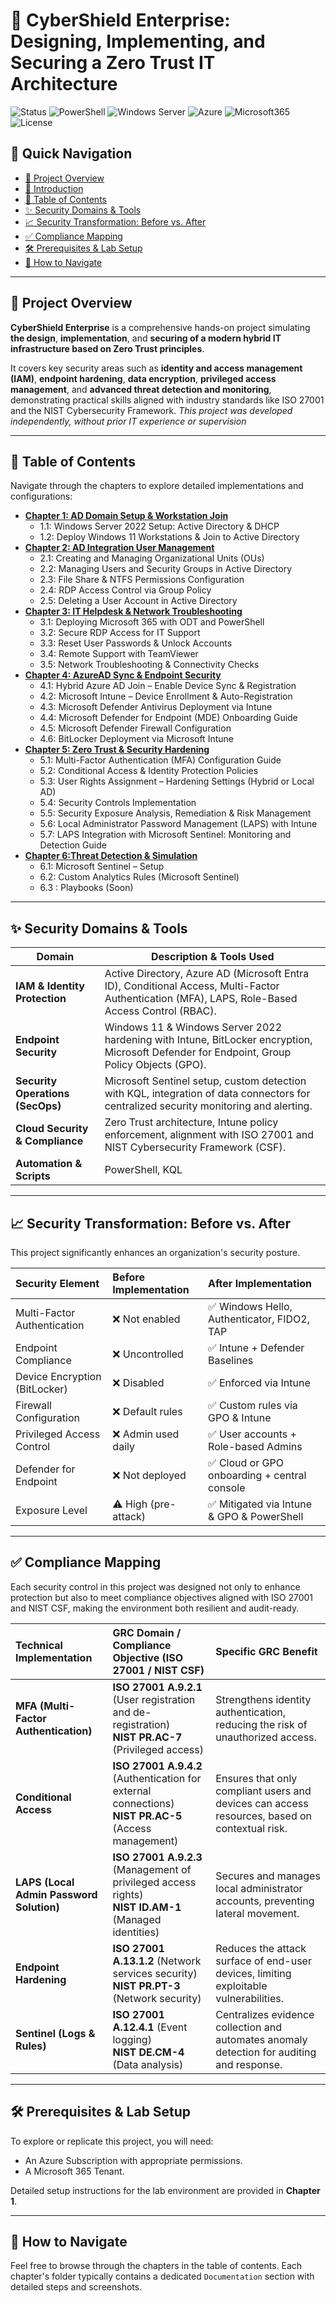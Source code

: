 # 🔐 CyberShield Enterprise: Designing, Implementing, and Securing a Zero Trust IT Architecture

![Status](https://img.shields.io/badge/Status-Active-success?style=flat-square)
![PowerShell](https://img.shields.io/badge/Powershell-Scripts-blue?logo=powershell&style=flat-square)
![Windows Server](https://img.shields.io/badge/Windows_Server-2022-blueviolet?logo=windows&style=flat-square)
![Azure](https://img.shields.io/badge/Azure-Integrated-blue?logo=microsoft-azure&style=flat-square)
![Microsoft365](https://img.shields.io/badge/Microsoft_365-Security-orange?logo=microsoft&style=flat-square)
![License](https://img.shields.io/badge/License-MIT-green?style=flat-square)

## 🧭 Quick Navigation

- [🎯 Project Overview](#-project-overview)
- [📝 Introduction](#-introduction)
- [📘 Table of Contents](#-table-of-contents)
- [✨ Security Domains & Tools](#-security-domains--tools)
- [📈 Security Transformation: Before vs. After](#-security-transformation-before-vs-after)
- [✅ Compliance Mapping](#-compliance-mapping)
- [🛠️ Prerequisites & Lab Setup](#️-prerequisites--lab-setup)
- [🤝 How to Navigate](#-how-to-navigate)

---

## 🎯 Project Overview

**CyberShield Enterprise** is a comprehensive hands-on project simulating **the design**, **implementation**, and **securing of a modern hybrid IT infrastructure based on Zero Trust principles**.

It covers key security areas such as **identity and access management (IAM)**, **endpoint hardening**, **data encryption**, **privileged access management**, and **advanced threat detection and monitoring**, demonstrating practical skills aligned with industry standards like ISO 27001 and the NIST Cybersecurity Framework. *This project was developed independently, without prior IT experience or supervision*

---

## 📘 Table of Contents

Navigate through the chapters to explore detailed implementations and configurations:

* **[Chapter 1: AD Domain Setup & Workstation Join](01_AD_Domain_Setup_&_Workstation_Join/README.md)**
    * 1.1: Windows Server 2022 Setup: Active Directory & DHCP
    * 1.2: Deploy Windows 11 Workstations & Join to Active Directory
* **[Chapter 2: AD Integration User Management](02_AD_Integration_User_Management/README.md)**
    * 2.1: Creating and Managing Organizational Units (OUs)
    * 2.2: Managing Users and Security Groups in Active Directory
    * 2.3: File Share & NTFS Permissions Configuration
    * 2.4: RDP Access Control via Group Policy
    * 2.5: Deleting a User Account in Active Directory
* **[Chapter 3: IT Helpdesk & Network Troubleshooting](03_IT_Helpdesk_&_Network_Troubleshooting/README.md)**
    * 3.1: Deploying Microsoft 365 with ODT and PowerShell
    * 3.2: Secure RDP Access for IT Support
    * 3.3: Reset User Passwords & Unlock Accounts
    * 3.4: Remote Support with TeamViewer
    * 3.5: Network Troubleshooting & Connectivity Checks
* **[Chapter 4: AzureAD Sync & Endpoint Security](04_AzureAD_Sync_&_Endpoint_Security/README.md)**
    * 4.1: Hybrid Azure AD Join – Enable Device Sync & Registration
    * 4.2: Microsoft Intune – Device Enrollment & Auto-Registration
    * 4.3: Microsoft Defender Antivirus Deployment via Intune
    * 4.4: Microsoft Defender for Endpoint (MDE) Onboarding Guide
    * 4.5: Microsoft Defender Firewall Configuration
    * 4.6: BitLocker Deployment via Microsoft Intune
* **[Chapter 5: Zero Trust & Security Hardening](05_Zero_Trust_&_Security_Hardening/README.md)**
    * 5.1: Multi-Factor Authentication (MFA) Configuration Guide
    * 5.2: Conditional Access & Identity Protection Policies
    * 5.3: User Rights Assignment – Hardening Settings (Hybrid or Local AD)
    * 5.4: Security Controls Implementation
    * 5.5: Security Exposure Analysis, Remediation & Risk Management
    * 5.6: Local Administrator Password Management (LAPS) with Intune
    * 5.7: LAPS Integration with Microsoft Sentinel: Monitoring and Detection Guide
* **[Chapter 6:Threat Detection & Simulation](06_Threat_Detection_&_Simulation/README.md)**
    * 6.1: Microsoft Sentinel – Setup 
    * 6.2: Custom Analytics Rules (Microsoft Sentinel)
    * 6.3 : Playbooks (Soon)

---

## ✨ Security Domains & Tools

| Domain                          | Description & Tools Used                                                                                                                                   |
|---------------------------------|------------------------------------------------------------------------------------------------------------------------------------------------------------|
| **IAM & Identity Protection**   | Active Directory, Azure AD (Microsoft Entra ID), Conditional Access, Multi-Factor Authentication (MFA), LAPS, Role-Based Access Control (RBAC).           |
| **Endpoint Security**           | Windows 11 & Windows Server 2022 hardening with Intune, BitLocker encryption, Microsoft Defender for Endpoint, Group Policy Objects (GPO).                |
| **Security Operations (SecOps)**| Microsoft Sentinel setup, custom detection with KQL, integration of data connectors for centralized security monitoring and alerting.                     |
| **Cloud Security & Compliance**| Zero Trust architecture, Intune policy enforcement, alignment with ISO 27001 and NIST Cybersecurity Framework (CSF).                                       |
| **Automation & Scripts**        | PowerShell, KQL                                                                                                                                           |

---

## 📈 Security Transformation: Before vs. After

This project significantly enhances an organization's security posture.

| Security Element              | Before Implementation      | After Implementation                                   |
| :---------------------------- | :------------------------- | :----------------------------------------------------- |
| Multi-Factor Authentication   | ❌ Not enabled             | ✅ Windows Hello, Authenticator, FIDO2, TAP             |
| Endpoint Compliance           | ❌ Uncontrolled            | ✅ Intune + Defender Baselines                         |
| Device Encryption (BitLocker) | ❌ Disabled                | ✅ Enforced via Intune                                  |
| Firewall Configuration        | ❌ Default rules           | ✅ Custom rules via GPO & Intune                        |
| Privileged Access Control     | ❌ Admin used daily        | ✅ User accounts + Role-based Admins                   |
| Defender for Endpoint         | ❌ Not deployed            | ✅ Cloud or GPO onboarding + central console           |
| Exposure Level                | ⚠️ High (pre-attack)       | ✅ Mitigated via Intune & GPO & PowerShell             |

---

## ✅ Compliance Mapping
Each security control in this project was designed not only to enhance protection but also to meet compliance objectives aligned with ISO 27001 and NIST CSF, making the environment both resilient and audit-ready.

| Technical Implementation        | GRC Domain / Compliance Objective (ISO 27001 / NIST CSF)                                                                                 | Specific GRC Benefit                                                                    |
| :------------------------------ | :--------------------------------------------------------------------------------------------------------------------------------------- | :-------------------------------------------------------------------------------------- |
| **MFA (Multi-Factor Authentication)** | **ISO 27001 A.9.2.1** (User registration and de-registration)<br>**NIST PR.AC-7** (Privileged access)                                   | Strengthens identity authentication, reducing the risk of unauthorized access.            |
| **Conditional Access** | **ISO 27001 A.9.4.2** (Authentication for external connections)<br>**NIST PR.AC-5** (Access management)                                   | Ensures that only compliant users and devices can access resources, based on contextual risk. |
| **LAPS (Local Admin Password Solution)** | **ISO 27001 A.9.2.3** (Management of privileged access rights)<br>**NIST ID.AM-1** (Managed identities)                         | Secures and manages local administrator accounts, preventing lateral movement.           |
| **Endpoint Hardening** | **ISO 27001 A.13.1.2** (Network services security)<br>**NIST PR.PT-3** (Network security)                                                   | Reduces the attack surface of end-user devices, limiting exploitable vulnerabilities.     |
| **Sentinel (Logs & Rules)** | **ISO 27001 A.12.4.1** (Event logging)<br>**NIST DE.CM-4** (Data analysis)                                                              | Centralizes evidence collection and automates anomaly detection for auditing and response. |

---


## 🛠️ Prerequisites & Lab Setup

To explore or replicate this project, you will need:

* An Azure Subscription with appropriate permissions.
* A Microsoft 365 Tenant.

Detailed setup instructions for the lab environment are provided in **Chapter 1**.

---

## 🤝 How to Navigate

Feel free to browse through the chapters in the table of contents. Each chapter's folder typically contains a dedicated `Documentation` section with detailed steps and screenshots.

